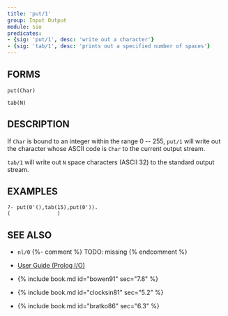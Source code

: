 ```yaml
---
title: 'put/1'
group: Input Output
module: sio
predicates:
- {sig: 'put/1', desc: 'write out a character'}
- {sig: 'tab/1', desc: 'prints out a specified number of spaces'}
---
```


## FORMS
```
put(Char)

tab(N)
```
## DESCRIPTION

If `Char` is bound to an integer within the range 0 -- 255, `put/1` will write out the character whose ASCII code is `Char` to the current output stream.

`tab/1` will write out `N` space characters (ASCII 32) to the standard output stream.


## EXAMPLES

```text
?- put(0'(),tab(15),put(0')).
(               )
```

## SEE ALSO

- `nl/0` {%- comment %} TODO: missing {% endcomment %}

- [User Guide (Prolog I/O)](../guide/10-Prolog-I-O.html)
- {% include book.md id="bowen91"    sec="7.8" %}
- {% include book.md id="clocksin81" sec="5.2" %}
- {% include book.md id="bratko86"   sec="6.3" %}

